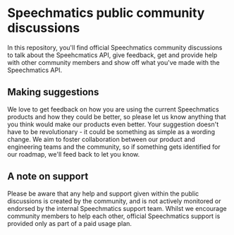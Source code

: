 # Speechmatics public community discussions

In this repository, you'll find official Speechmatics community discussions to talk about the Speehcmatics API, give feedback, get and provide help with other community members and show off what you've made with the Speechmatics API.

## Making suggestions

We love to get feedback on how you are using the current Speechmatics products and how they could be better, so please let us know anything that you think would make our products even better. Your suggestion doesn't have to be revolutionary - it could be something as simple as a wording change. We aim to foster collaboration between our product and engineering teams and the community, so if something gets identified for our roadmap, we'll feed back to let you know.

## A note on support

Please be aware that any help and support given within the public discussions is created by the community, and is not actively monitored or endorsed by the internal Speechmatics support team. Whilst we encourage community members to help each other, official Speechmatics support is provided only as part of a paid usage plan.
